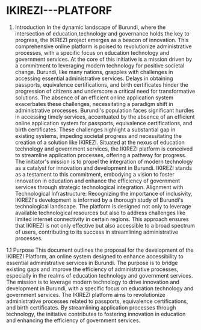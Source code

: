 # IKIREZI---PLATFORF
1. 	Introduction
In the dynamic landscape of Burundi, where the intersection of education,technology and governance holds the key to progress, the IKIREZI project emerges as a beacon of innovation. This comprehensive online platform is poised to revolutionize administrative processes, with a specific focus on education technology and government services. At the core of this initiative is a mission driven by a commitment to leveraging modern technology for positive societal change.
Burundi, like many nations, grapples with challenges in accessing essential administrative services. Delays in obtaining passports, equivalence certifications, and birth certificates hinder the progression of citizens and underscore a critical need for transformative solutions. The absence of an efficient online application system exacerbates these challenges, necessitating a paradigm shift in administrative processes.
Burundi's population faces significant hurdles in accessing timely services, accentuated by the absence of an efficient online application system for passports, equivalence certifications, and birth certificates. These challenges highlight a substantial gap in existing systems, impeding societal progress and necessitating the creation of a solution like IKIREZI.
Situated at the nexus of education technology and government services, the IKIREZI platform is conceived to streamline application processes, offering a pathway for progress. The initiator's mission is to propel the integration of modern technology as a catalyst for innovation and development in Burundi. IKIREZI stands as a testament to this commitment, embodying a vision to foster innovation in education and enhance the efficiency of government services through strategic technological integration.
Alignment with Technological Infrastructure:
Recognizing the importance of inclusivity, IKIREZI's development is informed by a thorough study of Burundi's technological landscape. The platform is designed not only to leverage available technological resources but also to address challenges like limited internet connectivity in certain regions. This approach ensures that IKIREZI is not only effective but also accessible to a broad spectrum of users, contributing to its success in streamlining administrative processes.

1.1 	Purpose
This document outlines the proposal for the development of the IKIREZI Platform, an online system designed to enhance accessibility to essential administrative services in Burundi. The purpose is to bridge existing gaps and improve the efficiency of administrative processes, especially in the realms of education technology and government services.
The mission is to leverage modern technology to drive innovation and development in Burundi, with a specific focus on education technology and government services. The IKIREZI platform aims to revolutionize administrative processes related to passports, equivalence certifications, and birth certificates. By streamlining application processes through technology, the initiative contributes to fostering innovation in education and enhancing the efficiency of government services.
